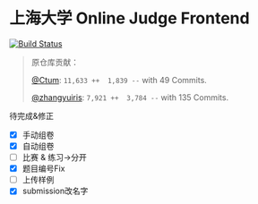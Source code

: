 # 上海大学 Online Judge Frontend
[![Build Status](https://travis-ci.org/shuoj/shu-online-judge-fe.svg?branch=master)](https://travis-ci.org/shuoj/shu-online-judge-fe)

> 
> 原仓库贡献：
> 
> [@Ctum](https://github.com/Ctum): `11,633 ++  1,839 --` with 49 Commits.
> 
> [@zhangyuiris](https://github.com/zhangyuiris): `7,921 ++  3,784 --` with 135 Commits.


待完成&修正

- [X] 手动组卷
- [X] 自动组卷
- [ ] 比赛 & 练习->分开
- [X] 题目编号Fix
- [ ] 上传样例
- [X] submission改名字
